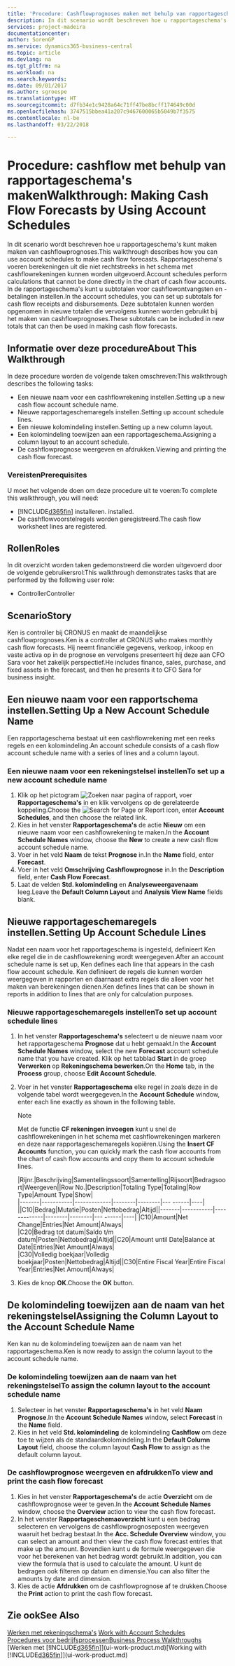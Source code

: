 ```yaml
---
title: 'Procedure: Cashflowprognoses maken met behulp van rapportageschema''s | Microsoft Docs'
description: In dit scenario wordt beschreven hoe u rapportageschema's kunt maken maken van cashflowprognoses. Rapportageschema's voeren berekeningen uit die niet rechtstreeks in het schema met cashflowrekeningen kunnen worden uitgevoerd. In de rapportageschema's kunt u subtotalen voor cashflowontvangsten en -betalingen instellen. Deze subtotalen kunnen worden opgenomen in nieuwe totalen die vervolgens kunnen worden gebruikt bij het maken van cashflowprognoses.
services: project-madeira
documentationcenter: 
author: SorenGP
ms.service: dynamics365-business-central
ms.topic: article
ms.devlang: na
ms.tgt_pltfrm: na
ms.workload: na
ms.search.keywords: 
ms.date: 09/01/2017
ms.author: sgroespe
ms.translationtype: HT
ms.sourcegitcommit: d7fb34e1c9428a64c71ff47be8bcff174649c00d
ms.openlocfilehash: 3747515bbea41a207c9467600065b5049b7f3575
ms.contentlocale: nl-be
ms.lasthandoff: 03/22/2018

---
```

# <a name="walkthrough-making-cash-flow-forecasts-by-using-account-schedules"></a><span data-ttu-id="ef934-106">Procedure: cashflow met behulp van rapportageschema's maken</span><span class="sxs-lookup"><span data-stu-id="ef934-106">Walkthrough: Making Cash Flow Forecasts by Using Account Schedules</span></span>
<span data-ttu-id="ef934-107">In dit scenario wordt beschreven hoe u rapportageschema's kunt maken maken van cashflowprognoses.</span><span class="sxs-lookup"><span data-stu-id="ef934-107">This walkthrough describes how you can use account schedules to make cash flow forecasts.</span></span> <span data-ttu-id="ef934-108">Rapportageschema's voeren berekeningen uit die niet rechtstreeks in het schema met cashflowrekeningen kunnen worden uitgevoerd.</span><span class="sxs-lookup"><span data-stu-id="ef934-108">Account schedules perform calculations that cannot be done directly in the chart of cash flow accounts.</span></span> <span data-ttu-id="ef934-109">In de rapportageschema's kunt u subtotalen voor cashflowontvangsten en -betalingen instellen.</span><span class="sxs-lookup"><span data-stu-id="ef934-109">In the account schedules, you can set up subtotals for cash flow receipts and disbursements.</span></span> <span data-ttu-id="ef934-110">Deze subtotalen kunnen worden opgenomen in nieuwe totalen die vervolgens kunnen worden gebruikt bij het maken van cashflowprognoses.</span><span class="sxs-lookup"><span data-stu-id="ef934-110">These subtotals can be included in new totals that can then be used in making cash flow forecasts.</span></span>  

## <a name="about-this-walkthrough"></a><span data-ttu-id="ef934-111">Informatie over deze procedure</span><span class="sxs-lookup"><span data-stu-id="ef934-111">About This Walkthrough</span></span>  
<span data-ttu-id="ef934-112">In deze procedure worden de volgende taken omschreven:</span><span class="sxs-lookup"><span data-stu-id="ef934-112">This walkthrough describes the following tasks:</span></span>  

- <span data-ttu-id="ef934-113">Een nieuwe naam voor een cashflowrekening instellen.</span><span class="sxs-lookup"><span data-stu-id="ef934-113">Setting up a new cash flow account schedule name.</span></span>  
- <span data-ttu-id="ef934-114">Nieuwe rapportageschemaregels instellen.</span><span class="sxs-lookup"><span data-stu-id="ef934-114">Setting up account schedule lines.</span></span>  
- <span data-ttu-id="ef934-115">Een nieuwe kolomindeling instellen.</span><span class="sxs-lookup"><span data-stu-id="ef934-115">Setting up a new column layout.</span></span>  
- <span data-ttu-id="ef934-116">Een kolomindeling toewijzen aan een rapportageschema.</span><span class="sxs-lookup"><span data-stu-id="ef934-116">Assigning a column layout to an account schedule.</span></span>  
- <span data-ttu-id="ef934-117">De cashflowprognose weergeven en afdrukken.</span><span class="sxs-lookup"><span data-stu-id="ef934-117">Viewing and printing the cash flow forecast.</span></span>  

### <a name="prerequisites"></a><span data-ttu-id="ef934-118">Vereisten</span><span class="sxs-lookup"><span data-stu-id="ef934-118">Prerequisites</span></span>  
<span data-ttu-id="ef934-119">U moet het volgende doen om deze procedure uit te voeren:</span><span class="sxs-lookup"><span data-stu-id="ef934-119">To complete this walkthrough, you will need:</span></span>  

- [!INCLUDE[d365fin](includes/d365fin_md.md)]<span data-ttu-id="ef934-120"> installeren.</span><span class="sxs-lookup"><span data-stu-id="ef934-120"> installed.</span></span>  
- <span data-ttu-id="ef934-121">De cashflowvoorstelregels worden geregistreerd.</span><span class="sxs-lookup"><span data-stu-id="ef934-121">The cash flow worksheet lines are registered.</span></span>  

## <a name="roles"></a><span data-ttu-id="ef934-122">Rollen</span><span class="sxs-lookup"><span data-stu-id="ef934-122">Roles</span></span>  
<span data-ttu-id="ef934-123">In dit overzicht worden taken gedemonstreerd die worden uitgevoerd door de volgende gebruikersrol:</span><span class="sxs-lookup"><span data-stu-id="ef934-123">This walkthrough demonstrates tasks that are performed by the following user role:</span></span>  

- <span data-ttu-id="ef934-124">Controller</span><span class="sxs-lookup"><span data-stu-id="ef934-124">Controller</span></span>  

## <a name="story"></a><span data-ttu-id="ef934-125">Scenario</span><span class="sxs-lookup"><span data-stu-id="ef934-125">Story</span></span>  
<span data-ttu-id="ef934-126">Ken is controller bij CRONUS en maakt de maandelijkse cashflowprognoses.</span><span class="sxs-lookup"><span data-stu-id="ef934-126">Ken is a controller at CRONUS who makes monthly cash flow forecasts.</span></span> <span data-ttu-id="ef934-127">Hij neemt financiële gegevens, verkoop, inkoop en vaste activa op in de prognose en vervolgens presenteert hij deze aan CFO Sara voor het zakelijk perspectief.</span><span class="sxs-lookup"><span data-stu-id="ef934-127">He includes finance, sales, purchase, and fixed assets in the forecast, and then he presents it to CFO Sara for business insight.</span></span>  

## <a name="setting-up-a-new-account-schedule-name"></a><span data-ttu-id="ef934-128">Een nieuwe naam voor een rapportschema instellen.</span><span class="sxs-lookup"><span data-stu-id="ef934-128">Setting Up a New Account Schedule Name</span></span>  
<span data-ttu-id="ef934-129">Een rapportageschema bestaat uit een cashflowrekening met een reeks regels en een kolomindeling.</span><span class="sxs-lookup"><span data-stu-id="ef934-129">An account schedule consists of a cash flow account schedule name with a series of lines and a column layout.</span></span>  

### <a name="to-set-up-a-new-account-schedule-name"></a><span data-ttu-id="ef934-130">Een nieuwe naam voor een rekeningstelsel instellen</span><span class="sxs-lookup"><span data-stu-id="ef934-130">To set up a new account schedule name</span></span>  

1.  <span data-ttu-id="ef934-131">Klik op het pictogram ![Zoeken naar pagina of rapport](media/ui-search/search_small.png "pictogram Zoeken naar pagina of rapport"), voer **Rapportageschema's** in en klik vervolgens op de gerelateerde koppeling.</span><span class="sxs-lookup"><span data-stu-id="ef934-131">Choose the ![Search for Page or Report](media/ui-search/search_small.png "Search for Page or Report icon") icon, enter **Account Schedules**, and then choose the related link.</span></span>  
2.  <span data-ttu-id="ef934-132">Kies in het venster **Rapportageschema's** de actie **Nieuw** om een nieuwe naam voor een cashflowrekening te maken.</span><span class="sxs-lookup"><span data-stu-id="ef934-132">In the **Account Schedule Names** window, choose the **New** to create a new cash flow account schedule name.</span></span>  
3.  <span data-ttu-id="ef934-133">Voer in het veld **Naam** de tekst **Prognose** in.</span><span class="sxs-lookup"><span data-stu-id="ef934-133">In the **Name** field, enter **Forecast**.</span></span>  
4.  <span data-ttu-id="ef934-134">Voer in het veld **Omschrijving** **Cashflowprognose** in.</span><span class="sxs-lookup"><span data-stu-id="ef934-134">In the **Description** field, enter **Cash Flow Forecast**.</span></span>  
5.  <span data-ttu-id="ef934-135">Laat de velden **Std. kolomindeling** en **Analyseweergavenaam** leeg.</span><span class="sxs-lookup"><span data-stu-id="ef934-135">Leave the **Default Column Layout** and **Analysis View Name** fields blank.</span></span>  

## <a name="setting-up-account-schedule-lines"></a><span data-ttu-id="ef934-136">Nieuwe rapportageschemaregels instellen.</span><span class="sxs-lookup"><span data-stu-id="ef934-136">Setting Up Account Schedule Lines</span></span>  
<span data-ttu-id="ef934-137">Nadat een naam voor het rapportageschema is ingesteld, definieert Ken elke regel die in de cashflowrekening wordt weergegeven.</span><span class="sxs-lookup"><span data-stu-id="ef934-137">After an account schedule name is set up, Ken defines each line that appears in the cash flow account schedule.</span></span> <span data-ttu-id="ef934-138">Ken definieert de regels die kunnen worden weergegeven in rapporten en daarnaast extra regels die alleen voor het maken van berekeningen dienen.</span><span class="sxs-lookup"><span data-stu-id="ef934-138">Ken defines lines that can be shown in reports in addition to lines that are only for calculation purposes.</span></span>  

### <a name="to-set-up-account-schedule-lines"></a><span data-ttu-id="ef934-139">Nieuwe rapportageschemaregels instellen</span><span class="sxs-lookup"><span data-stu-id="ef934-139">To set up account schedule lines</span></span>  

1.  <span data-ttu-id="ef934-140">In het venster **Rapportageschema's** selecteert u de nieuwe naam voor het rapportageschema **Prognose** dat u hebt gemaakt.</span><span class="sxs-lookup"><span data-stu-id="ef934-140">In the **Account Schedule Names** window, select the new **Forecast** account schedule name that you have created.</span></span> <span data-ttu-id="ef934-141">Klik op het tabblad **Start** in de groep **Verwerken** op **Rekeningschema bewerken**.</span><span class="sxs-lookup"><span data-stu-id="ef934-141">On the **Home** tab, in the **Process** group, choose **Edit Account Schedule**.</span></span>  
2.  <span data-ttu-id="ef934-142">Voer in het venster **Rapportageschema** elke regel in zoals deze in de volgende tabel wordt weergegeven.</span><span class="sxs-lookup"><span data-stu-id="ef934-142">In the **Account Schedule** window, enter each line exactly as shown in the following table.</span></span>  

    > [!NOTE]  
    >  <span data-ttu-id="ef934-143">Met de functie **CF rekeningen invoegen** kunt u snel de cashflowrekeningen in het schema met cashflowrekeningen markeren en deze naar rapportageschemaregels kopiëren.</span><span class="sxs-lookup"><span data-stu-id="ef934-143">Using the **Insert CF Accounts** function, you can quickly mark the cash flow accounts from the chart of cash flow accounts and copy them to account schedule lines.</span></span>  

    <span data-ttu-id="ef934-144">|Rijnr.|Beschrijving|Samentellingssoort|Samentelling|Rijsoort|Bedragsoort|Weergeven|</span><span class="sxs-lookup"><span data-stu-id="ef934-144">|Row No.|Description|Totaling Type|Totaling|Row Type|Amount Type|Show|</span></span>  
    <span data-ttu-id="ef934-145">|-------|-----------|-------------|--------|--------|---  ------|----| ||C10|Bedrag|Mutatie|Posten|Nettobedrag|Altijd|</span><span class="sxs-lookup"><span data-stu-id="ef934-145">|-------|-----------|-------------|--------|--------|---  ------|----| |C10|Amount|Net Change|Entries|Net Amount|Always|</span></span>  
    <span data-ttu-id="ef934-146">|C20|Bedrag tot datum|Saldo t/m datum|Posten|Nettobedrag|Altijd|</span><span class="sxs-lookup"><span data-stu-id="ef934-146">|C20|Amount until Date|Balance at Date|Entries|Net Amount|Always|</span></span>  
    <span data-ttu-id="ef934-147">|C30|Volledig boekjaar|Volledig boekjaar|Posten|Nettobedrag|Altijd|</span><span class="sxs-lookup"><span data-stu-id="ef934-147">|C30|Entire Fiscal Year|Entire Fiscal Year|Entries|Net Amount|Always|</span></span>  

4.  <span data-ttu-id="ef934-148">Kies de knop **OK**.</span><span class="sxs-lookup"><span data-stu-id="ef934-148">Choose the **OK** button.</span></span>  

## <a name="assigning-the-column-layout-to-the-account-schedule-name"></a><span data-ttu-id="ef934-149">De kolomindeling toewijzen aan de naam van het rekeningstelsel</span><span class="sxs-lookup"><span data-stu-id="ef934-149">Assigning the Column Layout to the Account Schedule Name</span></span>  
<span data-ttu-id="ef934-150">Ken kan nu de kolomindeling toewijzen aan de naam van het rapportageschema.</span><span class="sxs-lookup"><span data-stu-id="ef934-150">Ken is now ready to assign the column layout to the account schedule name.</span></span>  

### <a name="to-assign-the-column-layout-to-the-account-schedule-name"></a><span data-ttu-id="ef934-151">De kolomindeling toewijzen aan de naam van het rekeningstelsel</span><span class="sxs-lookup"><span data-stu-id="ef934-151">To assign the column layout to the account schedule name</span></span>  

1.  <span data-ttu-id="ef934-152">Selecteer in het venster **Rapportageschema's** in het veld **Naam** **Prognose**.</span><span class="sxs-lookup"><span data-stu-id="ef934-152">In the **Account Schedule Names** window, select **Forecast** in the **Name** field.</span></span>  
2.  <span data-ttu-id="ef934-153">Kies in het veld **Std. kolomindeling** de kolomindeling **Cashflow** om deze toe te wijzen als de standaardkolomindeling.</span><span class="sxs-lookup"><span data-stu-id="ef934-153">In the **Default Column Layout** field, choose the column layout **Cash Flow** to assign as the default column layout.</span></span>  

### <a name="to-view-and-print-the-cash-flow-forecast"></a><span data-ttu-id="ef934-154">De cashflowprognose weergeven en afdrukken</span><span class="sxs-lookup"><span data-stu-id="ef934-154">To view and print the cash flow forecast</span></span>  
1.  <span data-ttu-id="ef934-155">Kies in het venster **Rapportageschema's** de actie **Overzicht** om de cashflowprognose weer te geven.</span><span class="sxs-lookup"><span data-stu-id="ef934-155">In the **Account Schedule Names** window, choose the **Overview** action to view the cash flow forecast.</span></span>  
2.  <span data-ttu-id="ef934-156">In het venster **Rapportageschemaoverzicht** kunt u een bedrag selecteren en vervolgens de cashflowprognoseposten weergeven waaruit het bedrag bestaat.</span><span class="sxs-lookup"><span data-stu-id="ef934-156">In the **Acc. Schedule Overview** window, you can select an amount and then view the cash flow forecast entries that make up the amount.</span></span> <span data-ttu-id="ef934-157">Bovendien kunt u de formule weergegeven die voor het berekenen van het bedrag wordt gebruikt.</span><span class="sxs-lookup"><span data-stu-id="ef934-157">In addition, you can view the formula that is used to calculate the amount.</span></span> <span data-ttu-id="ef934-158">U kunt de bedragen ook filteren op datum en dimensie.</span><span class="sxs-lookup"><span data-stu-id="ef934-158">You can also filter the amounts by date and dimension.</span></span>  
3.  <span data-ttu-id="ef934-159">Kies de actie **Afdrukken** om de cashflowprognose af te drukken.</span><span class="sxs-lookup"><span data-stu-id="ef934-159">Choose the **Print** action to print the cash flow forecast.</span></span>  

## <a name="see-also"></a><span data-ttu-id="ef934-160">Zie ook</span><span class="sxs-lookup"><span data-stu-id="ef934-160">See Also</span></span>  
 <span data-ttu-id="ef934-161">[Werken met rekeningschema's](bi-how-work-account-schedule.md) </span><span class="sxs-lookup"><span data-stu-id="ef934-161">[Work with Account Schedules](bi-how-work-account-schedule.md) </span></span>  
 [<span data-ttu-id="ef934-162">Procedures voor bedrijfsprocessen</span><span class="sxs-lookup"><span data-stu-id="ef934-162">Business Process Walkthroughs</span></span>](walkthrough-business-process-walkthroughs.md)  
 <span data-ttu-id="ef934-163">[Werken met [!INCLUDE[d365fin](includes/d365fin_md.md)]](ui-work-product.md)</span><span class="sxs-lookup"><span data-stu-id="ef934-163">[Working with [!INCLUDE[d365fin](includes/d365fin_md.md)]](ui-work-product.md)</span></span>

